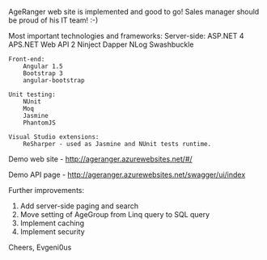 AgeRanger web site is implemented and good to go! Sales manager should be proud of his IT team! :-)

Most important technologies and frameworks:
	Server-side:
		ASP.NET 4
		APS.NET Web API 2
		Ninject
		Dapper
		NLog
		Swashbuckle
	
	Front-end:
		Angular 1.5
		Bootstrap 3
		angular-bootstrap
		
	Unit testing:
		NUnit
		Moq
		Jasmine
		PhantomJS

	Visual Studio extensions:
		ReSharper - used as Jasmine and NUnit tests runtime.

	
Demo web site - http://ageranger.azurewebsites.net/#/

Demo API page - http://ageranger.azurewebsites.net/swagger/ui/index


Further improvements:
1. Add server-side paging and search
2. Move setting of AgeGroup from Linq query to SQL query
3. Implement caching
4. Implement security



Cheers,
Evgeni0us